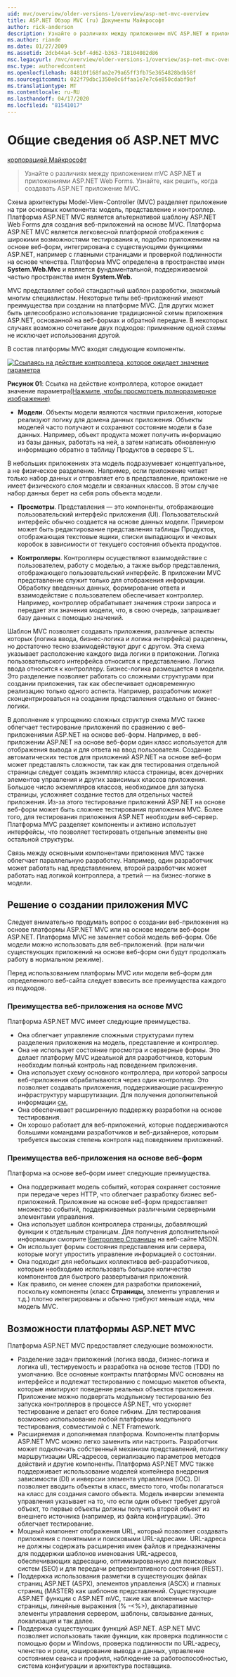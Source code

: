```yaml
---
uid: mvc/overview/older-versions-1/overview/asp-net-mvc-overview
title: ASP.NET Обзор MVC (ru) Документы Майкрософт
author: rick-anderson
description: Узнайте о различиях между приложением mVC ASP.NET и приложениями ASP.NET Web Forms. Узнайте, как решить, когда создавать ASP.NET приложение MVC.
ms.author: riande
ms.date: 01/27/2009
ms.assetid: 2dcb44a4-5cbf-4d62-b363-718104082d86
msc.legacyurl: /mvc/overview/older-versions-1/overview/asp-net-mvc-overview
msc.type: authoredcontent
ms.openlocfilehash: 84810f168faa2e79a65ff3fb75e3654828bdb58f
ms.sourcegitcommit: 022f79dbc1350e0c6ffaa1e7e7c6e850cdabf9af
ms.translationtype: MT
ms.contentlocale: ru-RU
ms.lasthandoff: 04/17/2020
ms.locfileid: "81541017"
---
```

# <a name="aspnet-mvc-overview"></a>Общие сведения об ASP.NET MVC

[корпорацией Майкрософт](https://github.com/microsoft)

> Узнайте о различиях между приложением mVC ASP.NET и приложениями ASP.NET Web Forms. Узнайте, как решить, когда создавать ASP.NET приложение MVC.

Схема архитектуры Model-View-Controller (MVC) разделяет приложение на три основных компонента: модель, представление и контроллер. Платформа ASP.NET MVC является альтернативой шаблону ASP.NET Web Forms для создания веб-приложений на основе MVC. Платформа ASP.NET MVC является легковесной платформой отображения с широкими возможностями тестирования и, подобно приложениям на основе веб-форм, интегрирована с существующими функциями ASP.NET, например с главными страницами и проверкой подлинности на основе членства. Платформа MVC определена в пространстве имен **System.Web.Mvc** и является фундаментальной, поддерживаемой частью пространства имен **System.Web.**   
  
MVC представляет собой стандартный шаблон разработки, знакомый многим специалистам. Некоторые типы веб-приложений имеют преимущества при создании на платформе MVC. Для других может быть целесообразно использование традиционной схемы приложения ASP.NET, основанной на веб-формах и обратной передаче. В некоторых случаях возможно сочетание двух подходов: применение одной схемы не исключает использования другой.   
  
В состав платформы MVC входят следующие компоненты.

[![Ссылаясь на действие контроллера, которое ожидает значение параметра](asp-net-mvc-overview/_static/image1.jpg)](asp-net-mvc-overview/_static/image1.png)

**Рисунок 01**: Ссылка на действие контроллера, которое ожидает значение параметра[(Нажмите, чтобы просмотреть полноразмерное изображение)](asp-net-mvc-overview/_static/image2.png)

- **Модели**. Объекты модели являются частями приложения, которые реализуют логику для домена данных приложения. Объекты моделей часто получают и сохраняют состояние модели в базе данных. Например, объект продукта может получить информацию из базы данных, работать на ней, а затем написать обновленную информацию обратно в таблицу Продуктов в сервере S'L.

В небольших приложениях эта модель подразумевает концептуальное, а не физическое разделение. Например, если приложение читает только набор данных и отправляет его в представление, приложение не имеет физического слоя модели и связанных классов. В этом случае набор данных берет на себя роль объекта модели.

- **Просмотры**. Представления — это компоненты, отображающие пользовательский интерфейс приложения (UI). Пользовательский интерфейс обычно создается на основе данных модели. Примером может быть редактирование представления таблицы Продуктов, отображающая текстовые ящики, списки выпадающих и чековых коробок в зависимости от текущего состояния объекта продуктов.

- **Контроллеры**. Контроллеры осуществляют взаимодействие с пользователем, работу с моделью, а также выбор представления, отображающего пользовательский интерфейс. В приложении MVC представление служит только для отображения информации. Обработку введенных данных, формирование ответа и взаимодействие с пользователем обеспечивает контроллер. Например, контроллер обрабатывает значения строки запроса и передает эти значения модели, что, в свою очередь, запрашивает базу данных с помощью значений.

Шаблон MVC позволяет создавать приложения, различные аспекты которых (логика ввода, бизнес-логика и логика интерфейса) разделены, но достаточно тесно взаимодействуют друг с другом. Эта схема указывает расположение каждого вида логики в приложении. Логика пользовательского интерфейса относится к представлению. Логика ввода относится к контроллеру. Бизнес-логика размещается в модели. Это разделение позволяет работать со сложными структурами при создании приложения, так как обеспечивает одновременную реализацию только одного аспекта. Например, разработчик может сконцентрироваться на создании представления отдельно от бизнес-логики.   
  
В дополнение к упрощению сложных структур схема MVC также облегчает тестирование приложений по сравнению с веб-приложениями ASP.NET на основе веб-форм. Например, в веб-приложении ASP.NET на основе веб-форм один класс используется для отображения вывода и для ответа на ввод пользователя. Создание автоматических тестов для приложений ASP.NET на основе веб-форм может представлять сложности, так как для тестирования отдельной страницы следует создать экземпляр класса страницы, всех дочерних элементов управления и других зависимых классов приложения. Большое число экземпляров классов, необходимое для запуска страницы, усложняет создание тестов для отдельных частей приложения. Из-за этого тестирование приложений ASP.NET на основе веб-форм может быть сложнее тестирования приложения MVC. Более того, для тестирования приложения ASP.NET необходим веб-сервер. Платформа MVC разделяет компоненты и активно использует интерфейсы, что позволяет тестировать отдельные элементы вне остальной структуры.   
  
Связь между основными компонентами приложения MVC также облегчает параллельную разработку. Например, один разработчик может работать над представлением, второй разработчик может работать над логикой контроллера, а третий — на бизнес-логике в модели.

## <a name="deciding-when-to-create-an-mvc-application"></a>Решение о создании приложения MVC

Следует внимательно продумать вопрос о создании веб-приложения на основе платформы ASP.NET MVC или на основе модели веб-форм ASP.NET. Платформа MVC не заменяет собой модель веб-форм. Обе модели можно использовать для веб-приложений. (при наличии существующих приложений на основе веб-форм они будут продолжать работу в нормальном режиме).   
  
Перед использованием платформы MVC или модели веб-форм для определенного веб-сайта следует взвесить все преимущества каждого из подходов.

### <a name="advantages-of-an-mvc-based-web-application"></a>Преимущества веб-приложения на основе MVC

Платформа ASP.NET MVC имеет следующие преимущества.

- Она облегчает управление сложными структурами путем разделения приложения на модель, представление и контроллер.
- Она не использует состояние просмотра и серверные формы. Это делает платформу MVC идеальной для разработчиков, которым необходим полный контроль над поведением приложения.
- Она использует схему основного контроллера, при которой запросы веб-приложения обрабатываются через один контроллер. Это позволяет создавать приложения, поддерживающие расширенную инфраструктуру маршрутизации. Для получения дополнительной информации [см.](https://go.microsoft.com/fwlink/?LinkId=106357 "Передний контроллер")
- Она обеспечивает расширенную поддержку разработки на основе тестирования.
- Он хорошо работает для веб-приложений, которые поддерживаются большими командами разработчиков и веб-дизайнеров, которым требуется высокая степень контроля над поведением приложений.

### <a name="advantages-of-a-web-forms-based-web-application"></a>Преимущества веб-приложения на основе веб-форм

Платформа на основе веб-форм имеет следующие преимущества.

- Она поддерживает модель событий, которая сохраняет состояние при передаче через HTTP, что облегчает разработку бизнес веб-приложений. Приложение на основе веб-форм предоставляет множество событий, поддерживаемых различными серверными элементами управления.
- Она использует шаблон контроллера страницы, добавляющий функции к отдельным страницам. Для получения дополнительной информации смотрите [Контроллер Страницы](https://go.microsoft.com/fwlink/?LinkId=106359 "Контроллер страниц") на веб-сайте MSDN.
- Он использует формы состояния представления или сервера, которые могут упростить управление информацией о состоянии.
- Она подходит для небольших коллективов веб-разработчиков, которым необходимо использовать большое количество компонентов для быстрого развертывания приложений.
- Как правило, он менее сложен для разработки приложений, поскольку компоненты (класс **Страницы,** элементы управления и т.д.) плотно интегрированы и обычно требуют меньше кода, чем модель MVC.

## <a name="features-of-the-aspnet-mvc-framework"></a>Возможности платформы ASP.NET MVC

Платформа ASP.NET MVC предоставляет следующие возможности.

- Разделение задач приложений (логика ввода, бизнес-логика и логика uI), тестируемость и разработка на основе тестов (TDD) по умолчанию. Все основные контракты платформы MVC основаны на интерфейсе и подлежат тестированию с помощью макетов объекта, которые имитируют поведение реальных объектов приложения. Приложение можно подвергать модульному тестированию без запуска контроллеров в процессе ASP.NET, что ускоряет тестирование и делает его более гибким. Для тестирования возможно использование любой платформы модульного тестирования, совместимой с .NET Framework.
- Расширяемая и дополняемая платформа. Компоненты платформы ASP.NET MVC можно легко заменить или настроить. Разработчик может подключать собственный механизм представлений, политику маршрутизации URL-адресов, сериализацию параметров методов действий и другие компоненты. Платформа ASP.NET MVC также поддерживает использование моделей контейнера внедрения зависимости (DI) и инверсии элемента управления (IOC). DI позволяет вводить объекты в класс, вместо того, чтобы полагаться на класс для создания самого объекта. Модель инверсии элемента управления указывает на то, что если один объект требует другой объект, то первые объекты должны получить второй объект из внешнего источника (например, из файла конфигурации). Это облегчает тестирование.
- Мощный компонент отображения URL, который позволяет создавать приложения с понятными и поисковыми URL-адресами. URL-адреса не должны содержать расширения имен файлов и предназначены для поддержки шаблонов именования URL-адресов, обеспечивающих адресацию, оптимизированную для поисковых систем (SEO) и для передачи репрезентативного состояния (REST).
- Поддержка использования разметки в существующих файлах страниц ASP.NET (ASPX), элементов управления (ASCX) и главных страниц (MASTER) как шаблонов представлений. Существующие ASP.NET функции с ASP.NET mVC, такие как вложенные мастер-страницы, линейные выражения (% -&lt;%&gt;), декларативные элементы управления сервером, шаблоны, связывание данных, локализация и так далее.
- Поддержка существующих функций ASP.NET. ASP.NET MVC позволяет использовать такие функции, как проверка подлинности с помощью форм и Windows, проверка подлинности по URL-адресу, членство и роли, кэширование вывода и данных, управление состоянием сеанса и профиля, наблюдение за работоспособностью, система конфигурации и архитектура поставщика.
